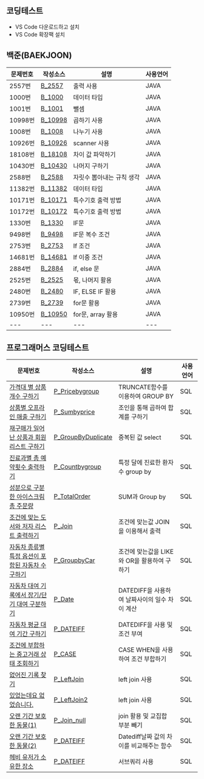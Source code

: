  ## 코딩테스트
 - VS Code 다운로드하고 설치
 - VS Code 확장팩 설치
 ## 백준(BAEKJOON)
 | 문제번호 | 작성소스 | 설명 | 사용언어 |
 | --- | --- | --- | --- |
 | 2557번 | [B_2557](./src/B_2557.java) | 출력 사용 | JAVA |
 | 1000번 | [B_1000](./src/B_1000.java) | 데이터 타입 | JAVA |
 | 1001번 | [B_1001](./src/B_1001.java) | 뺄셈 | JAVA |
 | 10998번 | [B_10998](./src/B_10998.java) | 곱하기 사용 | JAVA |
 | 1008번 | [B_1008](./src/B_1008.java) | 나누기 사용 | JAVA |
 | 10926번 | [B_10926](./src/B_10926.java) | scanner 사용 | JAVA |
 | 18108번 | [B_18108](./src/B_18108.java) | 차이 값 파악하기 | JAVA |
 | 10430번 | [B_10430](./src/B_10430.java) | 나머지 구하기 | JAVA |
 | 2588번 | [B_2588](./src/B_2588.java) | 자릿수 뽑아내는 규칙 생각 | JAVA |
 | 11382번| [B_11382](./src/B_11382.java) | 데이터 타입 | JAVA |
 | 10171번| [B_10171](./src/B_10171.java) | 특수기호 출력 방법 | JAVA |
 | 10172번| [B_10172](./src/B_10172.java) | 특수기호 출력 방법 | JAVA |
 | 1330번| [B_1330](./src/B_1330.java) | IF문 | JAVA |
 | 9498번| [B_9498](./src/B_9498.java) | IF문 복수 조건 | JAVA |
 | 2753번| [B_2753](./src/B_2753.java) | If 조건 | JAVA |
 | 14681번| [B_14681](./src/B_14681.java) | If 이중 조건 | JAVA |
 | 2884번| [B_2884](./src/B_2884.java) | if, else 문 | JAVA |
 | 2525번| [B_2525](./src/B_2525.java) |몫, 나머지 활용| JAVA |
 | 2480번| [B_2480](./src/B_2480.java) |IF, ELSE IF 활용| JAVA |
 | 2739번| [B_2739](./src/B_2739.java) |for문 활용| JAVA |
 | 10950번| [B_10950](./src/B_10950.java) |for문, array 활용| JAVA |
 | --- | --- | --- | --- |
 
 ## 프로그래머스 코딩테스트
 | 문제번호 | 작성소스 | 설명 | 사용언어 |
 | --- | --- | --- | --- |
 | [가격대 별 상품 개수 구하기](https://school.programmers.co.kr/learn/courses/30/lessons/131530) | [P_Pricebygroup](./src/PROGRAMMERS/P_Pricebygroup.sql) | TRUNCATE함수를 이용하여 GROUP BY  | SQL |
 | [상품별 오프라인 매출 구하기](https://school.programmers.co.kr/learn/courses/30/lessons/131533) | [P_Sumbyprice](./src/PROGRAMMERS/P_Sumbyprice.sql) | 조인을 통해 곱하여 합계를 구하기 | SQL |
 | [재구매가 일어난 상품과 회원 리스트 구하기](https://school.programmers.co.kr/learn/courses/30/lessons/131536) | [P_GroupByDuplicate](./src/PROGRAMMERS/P_GroupByDuplicate.sql) | 중복된 값 select | SQL |
 | [진료과별 총 예약횟수 출력하기](https://school.programmers.co.kr/learn/courses/30/lessons/132202) | [P_Countbygroup](./src/PROGRAMMERS/P_Countbygroup.sql) | 특정 달에 진료한 환자수 group by  | SQL |
 | [성분으로 구분한 아이스크림 총 주문량](https://school.programmers.co.kr/learn/courses/30/lessons/133026) | [P_TotalOrder](./src/PROGRAMMERS/P_TotalOrder.sql) | SUM과 Group by  | SQL |
 | [조건에 맞는 도서와 저자 리스트 출력하기](https://school.programmers.co.kr/learn/courses/30/lessons/144854) | [P_Join](./src/PROGRAMMERS/P_Join.sql) | 조건에 맞는값 JOIN을 이용해서 출력 | SQL |
 | [자동차 종류별 특정 옵션이 포함된 자동차 수 구하기](https://school.programmers.co.kr/learn/courses/30/lessons/151137) | [P_GroupbyCar](./src/PROGRAMMERS/P_GroupbyCar.sql) | 조건에 맞는값을 LIKE와 OR을 활용하여 구하기 | SQL |
 | [자동차 대여 기록에서 장기/단기 대여 구분하기](https://school.programmers.co.kr/learn/courses/30/lessons/151138) | [P_Date](./src/PROGRAMMERS/P_Date.sql) | DATEDIFF을 사용하여 날짜사이의 일수 차이 계산 | SQL |
 | [자동차 평균 대여 기간 구하기](https://school.programmers.co.kr/learn/courses/30/lessons/157342) | [P_DATEIFF](./src/PROGRAMMERS/P_DATEIFF.SQL) | DATEDIFF을 사용 및 조건 부여 | SQL |
 | [조건에 부합하는 중고거래 상태 조회하기](https://school.programmers.co.kr/learn/courses/30/lessons/164672) | [P_CASE](./src/PROGRAMMERS/P_CASE.sql) | CASE WHEN을 사용하여 조건 부합하기 | SQL |
 | [없어진 기록 찾기](https://school.programmers.co.kr/learn/courses/30/lessons/59042) | [P_LeftJoin](./src/PROGRAMMERS/P_LeftJoin.sql) | left join 사용 | SQL |
 | [있었는데요 없었습니다.](https://school.programmers.co.kr/learn/courses/30/lessons/59043) | [P_LeftJoin2](./src/PROGRAMMERS/P_LeftJoin2.sql) | left join 사용 | SQL |
 | [오랜 기간 보호한 동물(1)](https://school.programmers.co.kr/learn/courses/30/lessons/59044) | [P_Join_null](./src/PROGRAMMERS/P_Join_null.sql)| join 활용 및 교집합 부분 빼기 | SQL |
 | [오랜 기간 보호한 동물(2)](https://school.programmers.co.kr/learn/courses/30/lessons/59411) | [P_DATEIFF](./src/PROGRAMMERS/P_DATEIFF.SQL)| Datediff날짜 값의 차이를 비교해주는 함수  | SQL |
 | [헤비 유저가 소유한 장소](https://school.programmers.co.kr/learn/courses/30/lessons/77487) | [P_DATEIFF](./src/PROGRAMMERS/P_WhereIn.sql)| 서브쿼리 사용 | SQL |